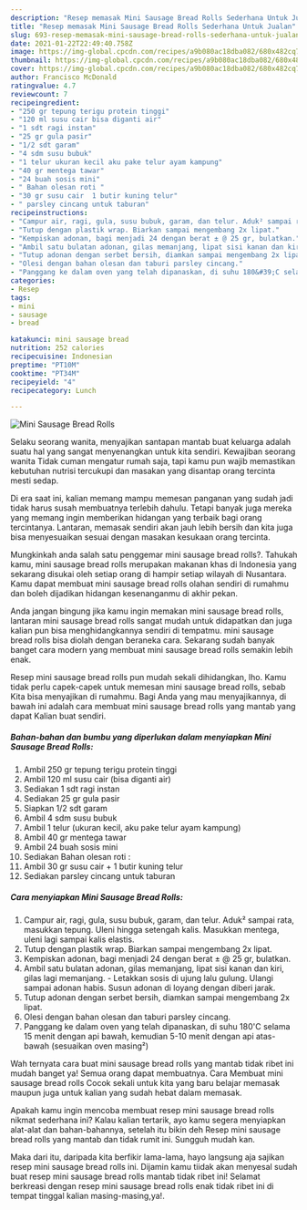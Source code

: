 ```yaml
---
description: "Resep memasak Mini Sausage Bread Rolls Sederhana Untuk Jualan"
title: "Resep memasak Mini Sausage Bread Rolls Sederhana Untuk Jualan"
slug: 693-resep-memasak-mini-sausage-bread-rolls-sederhana-untuk-jualan
date: 2021-01-22T22:49:40.758Z
image: https://img-global.cpcdn.com/recipes/a9b080ac18dba082/680x482cq70/mini-sausage-bread-rolls-foto-resep-utama.jpg
thumbnail: https://img-global.cpcdn.com/recipes/a9b080ac18dba082/680x482cq70/mini-sausage-bread-rolls-foto-resep-utama.jpg
cover: https://img-global.cpcdn.com/recipes/a9b080ac18dba082/680x482cq70/mini-sausage-bread-rolls-foto-resep-utama.jpg
author: Francisco McDonald
ratingvalue: 4.7
reviewcount: 7
recipeingredient:
- "250 gr tepung terigu protein tinggi"
- "120 ml susu cair bisa diganti air"
- "1 sdt ragi instan"
- "25 gr gula pasir"
- "1/2 sdt garam"
- "4 sdm susu bubuk"
- "1 telur ukuran kecil aku pake telur ayam kampung"
- "40 gr mentega tawar"
- "24 buah sosis mini"
- " Bahan olesan roti "
- "30 gr susu cair  1 butir kuning telur"
- " parsley cincang untuk taburan"
recipeinstructions:
- "Campur air, ragi, gula, susu bubuk, garam, dan telur. Aduk² sampai rata, masukkan tepung. Uleni hingga setengah kalis. Masukkan mentega, uleni lagi sampai kalis elastis."
- "Tutup dengan plastik wrap. Biarkan sampai mengembang 2x lipat."
- "Kempiskan adonan, bagi menjadi 24 dengan berat ± @ 25 gr, bulatkan."
- "Ambil satu bulatan adonan, gilas memanjang, lipat sisi kanan dan kiri, gilas lagi memanjang. Letakkan sosis di ujung lalu gulung. Ulangi sampai adonan habis. Susun adonan di loyang dengan diberi jarak."
- "Tutup adonan dengan serbet bersih, diamkan sampai mengembang 2x lipat."
- "Olesi dengan bahan olesan dan taburi parsley cincang."
- "Panggang ke dalam oven yang telah dipanaskan, di suhu 180&#39;C selama 15 menit dengan api bawah, kemudian 5-10 menit dengan api atas-bawah (sesuaikan oven masing²)"
categories:
- Resep
tags:
- mini
- sausage
- bread

katakunci: mini sausage bread 
nutrition: 252 calories
recipecuisine: Indonesian
preptime: "PT10M"
cooktime: "PT34M"
recipeyield: "4"
recipecategory: Lunch

---
```



![Mini Sausage Bread Rolls](https://img-global.cpcdn.com/recipes/a9b080ac18dba082/680x482cq70/mini-sausage-bread-rolls-foto-resep-utama.jpg)

Selaku seorang wanita, menyajikan santapan mantab buat keluarga adalah suatu hal yang sangat menyenangkan untuk kita sendiri. Kewajiban seorang  wanita Tidak cuman mengatur rumah saja, tapi kamu pun wajib memastikan kebutuhan nutrisi tercukupi dan masakan yang disantap orang tercinta mesti sedap.

Di era  saat ini, kalian memang mampu memesan panganan yang sudah jadi tidak harus susah membuatnya terlebih dahulu. Tetapi banyak juga mereka yang memang ingin memberikan hidangan yang terbaik bagi orang tercintanya. Lantaran, memasak sendiri akan jauh lebih bersih dan kita juga bisa menyesuaikan sesuai dengan masakan kesukaan orang tercinta. 



Mungkinkah anda salah satu penggemar mini sausage bread rolls?. Tahukah kamu, mini sausage bread rolls merupakan makanan khas di Indonesia yang sekarang disukai oleh setiap orang di hampir setiap wilayah di Nusantara. Kamu dapat membuat mini sausage bread rolls olahan sendiri di rumahmu dan boleh dijadikan hidangan kesenanganmu di akhir pekan.

Anda jangan bingung jika kamu ingin memakan mini sausage bread rolls, lantaran mini sausage bread rolls sangat mudah untuk didapatkan dan juga kalian pun bisa menghidangkannya sendiri di tempatmu. mini sausage bread rolls bisa diolah dengan beraneka cara. Sekarang sudah banyak banget cara modern yang membuat mini sausage bread rolls semakin lebih enak.

Resep mini sausage bread rolls pun mudah sekali dihidangkan, lho. Kamu tidak perlu capek-capek untuk memesan mini sausage bread rolls, sebab Kita bisa menyajikan di rumahmu. Bagi Anda yang mau menyajikannya, di bawah ini adalah cara membuat mini sausage bread rolls yang mantab yang dapat Kalian buat sendiri.

<!--inarticleads1-->

##### Bahan-bahan dan bumbu yang diperlukan dalam menyiapkan Mini Sausage Bread Rolls:

1. Ambil 250 gr tepung terigu protein tinggi
1. Ambil 120 ml susu cair (bisa diganti air)
1. Sediakan 1 sdt ragi instan
1. Sediakan 25 gr gula pasir
1. Siapkan 1/2 sdt garam
1. Ambil 4 sdm susu bubuk
1. Ambil 1 telur (ukuran kecil, aku pake telur ayam kampung)
1. Ambil 40 gr mentega tawar
1. Ambil 24 buah sosis mini
1. Sediakan  Bahan olesan roti :
1. Ambil 30 gr susu cair + 1 butir kuning telur
1. Sediakan  parsley cincang untuk taburan




<!--inarticleads2-->

##### Cara menyiapkan Mini Sausage Bread Rolls:

1. Campur air, ragi, gula, susu bubuk, garam, dan telur. Aduk² sampai rata, masukkan tepung. Uleni hingga setengah kalis. Masukkan mentega, uleni lagi sampai kalis elastis.
1. Tutup dengan plastik wrap. Biarkan sampai mengembang 2x lipat.
1. Kempiskan adonan, bagi menjadi 24 dengan berat ± @ 25 gr, bulatkan.
1. Ambil satu bulatan adonan, gilas memanjang, lipat sisi kanan dan kiri, gilas lagi memanjang. - Letakkan sosis di ujung lalu gulung. Ulangi sampai adonan habis. Susun adonan di loyang dengan diberi jarak.
1. Tutup adonan dengan serbet bersih, diamkan sampai mengembang 2x lipat.
1. Olesi dengan bahan olesan dan taburi parsley cincang.
1. Panggang ke dalam oven yang telah dipanaskan, di suhu 180&#39;C selama 15 menit dengan api bawah, kemudian 5-10 menit dengan api atas-bawah (sesuaikan oven masing²)




Wah ternyata cara buat mini sausage bread rolls yang mantab tidak ribet ini mudah banget ya! Semua orang dapat membuatnya. Cara Membuat mini sausage bread rolls Cocok sekali untuk kita yang baru belajar memasak maupun juga untuk kalian yang sudah hebat dalam memasak.

Apakah kamu ingin mencoba membuat resep mini sausage bread rolls nikmat sederhana ini? Kalau kalian tertarik, ayo kamu segera menyiapkan alat-alat dan bahan-bahannya, setelah itu bikin deh Resep mini sausage bread rolls yang mantab dan tidak rumit ini. Sungguh mudah kan. 

Maka dari itu, daripada kita berfikir lama-lama, hayo langsung aja sajikan resep mini sausage bread rolls ini. Dijamin kamu tiidak akan menyesal sudah buat resep mini sausage bread rolls mantab tidak ribet ini! Selamat berkreasi dengan resep mini sausage bread rolls enak tidak ribet ini di tempat tinggal kalian masing-masing,ya!.

